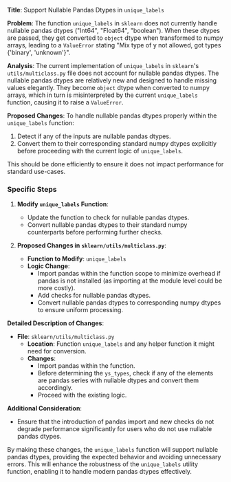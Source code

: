 **Title**: Support Nullable Pandas Dtypes in `unique_labels`

**Problem**: The function `unique_labels` in `sklearn` does not currently handle nullable pandas dtypes ("Int64", "Float64", "boolean"). When these dtypes are passed, they get converted to `object` dtype when transformed to numpy arrays, leading to a `ValueError` stating "Mix type of y not allowed, got types {'binary', 'unknown'}".

**Analysis**: The current implementation of `unique_labels` in `sklearn`'s `utils/multiclass.py` file does not account for nullable pandas dtypes. The nullable pandas dtypes are relatively new and designed to handle missing values elegantly. They become `object` dtype when converted to numpy arrays, which in turn is misinterpreted by the current `unique_labels` function, causing it to raise a `ValueError`.

**Proposed Changes**: To handle nullable pandas dtypes properly within the `unique_labels` function:

1. Detect if any of the inputs are nullable pandas dtypes.
2. Convert them to their corresponding standard numpy dtypes explicitly before proceeding with the current logic of `unique_labels`.

This should be done efficiently to ensure it does not impact performance for standard use-cases.

### Specific Steps

1. **Modify `unique_labels` Function**: 
   - Update the function to check for nullable pandas dtypes.
   - Convert nullable pandas dtypes to their standard numpy counterparts before performing further checks.

2. **Proposed Changes in `sklearn/utils/multiclass.py`**:
   
   - **Function to Modify**: `unique_labels`
   - **Logic Change**:
     - Import pandas within the function scope to minimize overhead if pandas is not installed (as importing at the module level could be more costly).
     - Add checks for nullable pandas dtypes.
     - Convert nullable pandas dtypes to corresponding numpy dtypes to ensure uniform processing.

**Detailed Description of Changes**:
- **File**: `sklearn/utils/multiclass.py`
  - **Location**: Function `unique_labels` and any helper function it might need for conversion.
  - **Changes**:
    - Import pandas within the function.
    - Before determining the `ys_types`, check if any of the elements are pandas series with nullable dtypes and convert them accordingly.
    - Proceed with the existing logic.

**Additional Consideration**:
- Ensure that the introduction of pandas import and new checks do not degrade performance significantly for users who do not use nullable pandas dtypes.
  
By making these changes, the `unique_labels` function will support nullable pandas dtypes, providing the expected behavior and avoiding unnecessary errors. This will enhance the robustness of the `unique_labels` utility function, enabling it to handle modern pandas dtypes effectively.
